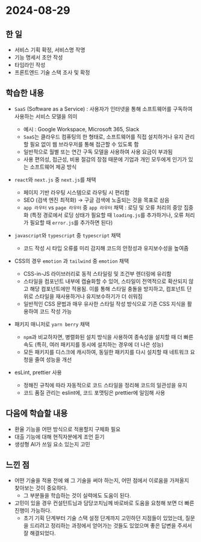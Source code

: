 # 2024-08-29

## 한 일

- 서비스 기획 확정, 서비스명 작명
- 기능 명세서 초안 작성
- 타임라인 작성
- 프론트엔드 기술 스택 조사 및 확정

## 학습한 내용

- `SaaS` (Software as a Service) : 사용자가 인터넷을 통해 소프트웨어를 구독하여 사용하는 서비스 모델을 의미

  - 예시 : Google Workspace, Microsoft 365, Slack
  - `SaaS`는 클라우드 컴퓨팅의 한 형태로, 소프트웨어를 직접 설치하거나 유지 관리할 필요 없이 웹 브라우저를 통해 접근할 수 있도록 함
  - 일반적으로 월별 또는 연간 구독 모델을 사용하여 사용 요금이 부과됨
  - 사용 편의성, 접근성, 비용 절감의 장점 때문에 기업과 개인 모두에게 인기가 있는 소프트웨어 제공 방식

- `react`와 `next.js` 중 `next.js`를 채택
  - 페이지 기반 라우팅 시스템으로 라우팅 시 편리함
  - SEO (검색 엔진 최적화) → 구글 검색에 노출되는 것을 목표로 삼음
  - `app 라우터` vs `page 라우터` 중 `app 라우터` 채택 : 로딩 및 오류 처리의 중앙 집중화 (특정 경로에서 로딩 상태가 필요할 때 `loading.js`를 추가하거나, 오류 처리가 필요할 때 `error.js`를 추가하면 된다)
- `javascript`와 `typescript` 중 `typescript` 채택
  - 코드 작성 시 타입 오류를 미리 감지해 코드의 안정성과 유지보수성을 높여줌
- CSS의 경우 `emotion` 과 `tailwind` 중 `emotion` 채택
  - CSS-in-JS 라이브러리로 동적 스타일링 및 조건부 렌더링에 유리함
  - 스타일을 컴포넌트 내부에 캡슐화할 수 있어, 스타일이 전역적으로 확산되지 않고 해당 컴포넌트에만 적용됨. 이를 통해 스타일 충돌을 방지하고, 컴포넌트 단위로 스타일을 재사용하거나 유지보수하기가 더 쉬워짐
  - 일반적인 CSS 문법과 매우 유사한 스타일 작성 방식으로 기존 CSS 지식을 활용하여 코드 작성 가능
- 패키지 매니저로 `yarn berry` 채택
  - `npm`과 비교하자면, 병렬화된 설치 방식을 사용하여 종속성을 설치할 때 더 빠른 속도 (특히, 여러 패키지를 동시에 설치하는 경우에 더 나은 성능)
  - 모든 패키지를 디스크에 캐시하여, 동일한 패키지를 다시 설치할 때 네트워크 요청을 줄여 성능을 개선
- esLint, prettier 사용
  - 정해진 규칙에 따라 자동적으로 코드 스타일을 정리해 코드의 일관성을 유지
  - 코드 품질 관리는 eslint에, 코드 포맷팅은 prettier에 일임해 사용

## 다음에 학습할 내용

- 환율 기능을 어떤 방식으로 적용할지 구체화 필요
- 대출 기능에 대해 현직자분에게 조언 듣기
- 생성형 AI가 쓰일 요소 있는지 고민

## 느낀 점

- 어떤 기술을 적용 전에 왜 그 기술을 써야 하는지, 어떤 점에서 이로움을 가져올지 찾아보는 것이 중요하다.
  - 그 부분들을 학습하는 것이 실력에도 도움이 된다.
- 고민이 있을 경우 컨설턴트님과 담당코치님께 바로바로 도움을 요청해 보면 더 빠른 진행이 가능하다.
  - 초기 기획 단계부터 기술 스택 설정 단계까지 고민하던 지점들이 있었는데, 질문을 드리려고 정리하는 과정에서 얻어가는 것들도 있었으며 좋은 답변을 주셔서 잘 해결되었다.
